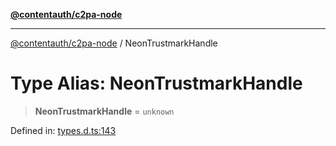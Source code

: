 [**@contentauth/c2pa-node**](../README.md)

***

[@contentauth/c2pa-node](../README.md) / NeonTrustmarkHandle

# Type Alias: NeonTrustmarkHandle

> **NeonTrustmarkHandle** = `unknown`

Defined in: [types.d.ts:143](https://github.com/contentauth/c2pa-node-v2/blob/5fc86ffc8659a51143dea77869309236a097edcc/js-src/types.d.ts#L143)
